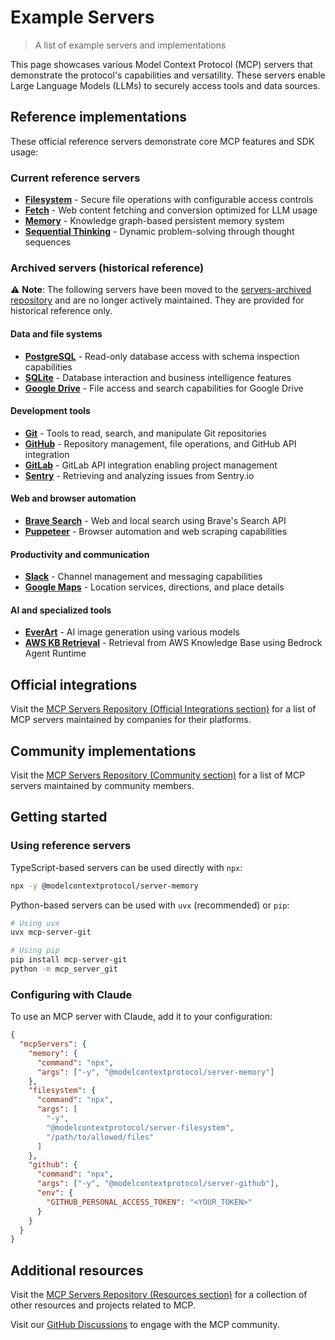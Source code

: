 # Example Servers

> A list of example servers and implementations

This page showcases various Model Context Protocol (MCP) servers that demonstrate the protocol's capabilities and versatility. These servers enable Large Language Models (LLMs) to securely access tools and data sources.

## Reference implementations

These official reference servers demonstrate core MCP features and SDK usage:

### Current reference servers

* **[Filesystem](https://github.com/modelcontextprotocol/servers/tree/main/src/filesystem)** - Secure file operations with configurable access controls
* **[Fetch](https://github.com/modelcontextprotocol/servers/tree/main/src/fetch)** - Web content fetching and conversion optimized for LLM usage
* **[Memory](https://github.com/modelcontextprotocol/servers/tree/main/src/memory)** - Knowledge graph-based persistent memory system
* **[Sequential Thinking](https://github.com/modelcontextprotocol/servers/tree/main/src/sequentialthinking)** - Dynamic problem-solving through thought sequences

### Archived servers (historical reference)

⚠️ **Note**: The following servers have been moved to the [servers-archived repository](https://github.com/modelcontextprotocol/servers-archived) and are no longer actively maintained. They are provided for historical reference only.

#### Data and file systems

* **[PostgreSQL](https://github.com/modelcontextprotocol/servers-archived/tree/main/src/postgres)** - Read-only database access with schema inspection capabilities
* **[SQLite](https://github.com/modelcontextprotocol/servers-archived/tree/main/src/sqlite)** - Database interaction and business intelligence features
* **[Google Drive](https://github.com/modelcontextprotocol/servers-archived/tree/main/src/gdrive)** - File access and search capabilities for Google Drive

#### Development tools

* **[Git](https://github.com/modelcontextprotocol/servers-archived/tree/main/src/git)** - Tools to read, search, and manipulate Git repositories
* **[GitHub](https://github.com/modelcontextprotocol/servers-archived/tree/main/src/github)** - Repository management, file operations, and GitHub API integration
* **[GitLab](https://github.com/modelcontextprotocol/servers-archived/tree/main/src/gitlab)** - GitLab API integration enabling project management
* **[Sentry](https://github.com/modelcontextprotocol/servers-archived/tree/main/src/sentry)** - Retrieving and analyzing issues from Sentry.io

#### Web and browser automation

* **[Brave Search](https://github.com/modelcontextprotocol/servers-archived/tree/main/src/brave-search)** - Web and local search using Brave's Search API
* **[Puppeteer](https://github.com/modelcontextprotocol/servers-archived/tree/main/src/puppeteer)** - Browser automation and web scraping capabilities

#### Productivity and communication

* **[Slack](https://github.com/modelcontextprotocol/servers-archived/tree/main/src/slack)** - Channel management and messaging capabilities
* **[Google Maps](https://github.com/modelcontextprotocol/servers-archived/tree/main/src/google-maps)** - Location services, directions, and place details

#### AI and specialized tools

* **[EverArt](https://github.com/modelcontextprotocol/servers-archived/tree/main/src/everart)** - AI image generation using various models
* **[AWS KB Retrieval](https://github.com/modelcontextprotocol/servers-archived/tree/main/src/aws-kb-retrieval-server)** - Retrieval from AWS Knowledge Base using Bedrock Agent Runtime

## Official integrations

Visit the [MCP Servers Repository (Official Integrations section)](https://github.com/modelcontextprotocol/servers?tab=readme-ov-file#%EF%B8%8F-official-integrations) for a list of MCP servers maintained by companies for their platforms.

## Community implementations

Visit the [MCP Servers Repository (Community section)](https://github.com/modelcontextprotocol/servers?tab=readme-ov-file#-community-servers) for a list of MCP servers maintained by community members.

## Getting started

### Using reference servers

TypeScript-based servers can be used directly with `npx`:

```bash
npx -y @modelcontextprotocol/server-memory
```

Python-based servers can be used with `uvx` (recommended) or `pip`:

```bash
# Using uvx
uvx mcp-server-git

# Using pip
pip install mcp-server-git
python -m mcp_server_git
```

### Configuring with Claude

To use an MCP server with Claude, add it to your configuration:

```json
{
  "mcpServers": {
    "memory": {
      "command": "npx",
      "args": ["-y", "@modelcontextprotocol/server-memory"]
    },
    "filesystem": {
      "command": "npx",
      "args": [
        "-y",
        "@modelcontextprotocol/server-filesystem",
        "/path/to/allowed/files"
      ]
    },
    "github": {
      "command": "npx",
      "args": ["-y", "@modelcontextprotocol/server-github"],
      "env": {
        "GITHUB_PERSONAL_ACCESS_TOKEN": "<YOUR_TOKEN>"
      }
    }
  }
}
```

## Additional resources

Visit the [MCP Servers Repository (Resources section)](https://github.com/modelcontextprotocol/servers?tab=readme-ov-file#-resources) for a collection of other resources and projects related to MCP.

Visit our [GitHub Discussions](https://github.com/orgs/modelcontextprotocol/discussions) to engage with the MCP community.
